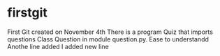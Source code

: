 # firstgit
First Git created on November 4th
There is a program Quiz that imports questions Class Question in module question.py.
Ease to understandd
Anothe line added
I added new line
